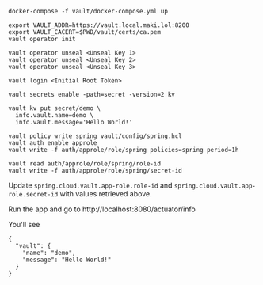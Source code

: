 ```
docker-compose -f vault/docker-compose.yml up 
```

```
export VAULT_ADDR=https://vault.local.maki.lol:8200
export VAULT_CACERT=$PWD/vault/certs/ca.pem
vault operator init
```

```
vault operator unseal <Unseal Key 1>
vault operator unseal <Unseal Key 2>
vault operator unseal <Unseal Key 3>
```

```
vault login <Initial Root Token>
```

```
vault secrets enable -path=secret -version=2 kv
```

```
vault kv put secret/demo \
  info.vault.name=demo \
  info.vault.message='Hello World!'
```

```
vault policy write spring vault/config/spring.hcl
vault auth enable approle
vault write -f auth/approle/role/spring policies=spring period=1h
```

```
vault read auth/approle/role/spring/role-id
vault write -f auth/approle/role/spring/secret-id
```

Update `spring.cloud.vault.app-role.role-id` and `spring.cloud.vault.app-role.secret-id` with values retrieved above.

Run the app and go to http://localhost:8080/actuator/info

You'll see

```
{
  "vault": {
    "name": "demo",
    "message": "Hello World!"
  }
}
```